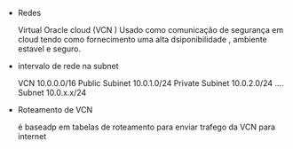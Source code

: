 - Redes

  Virtual Oracle cloud (VCN ) 
  Usado como comunicação de segurança em cloud 
  tendo como fornecimento uma alta dsiponibilidade , ambiente estavel  e seguro.

- intervalo de rede na subnet 

  VCN 10.0.0.0/16
  Public Subinet 10.0.1.0/24
  Private Subinet 10.0.2.0/24
  .... Subnet 10.0.x.x/24 

- Roteamento de VCN 

  é baseadp em tabelas de roteamento para enviar trafego da VCN para internet 
